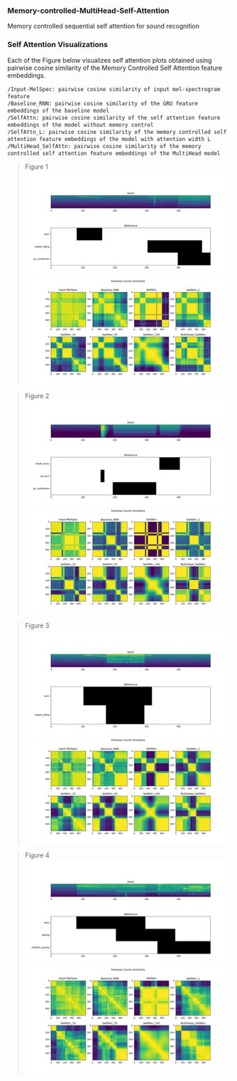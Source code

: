 ### Memory-controlled-MultiHead-Self-Attention
Memory controlled sequential self attention for sound recognition

### Self Attention Visualizations

Each of the Figure below visualizes self attention plots obtained using pairwise cosine similarity of the Memory Controlled Self Attention feature embeddings.

    /Input-MelSpec: pairwise cosine similarity of input mel-spectrogram feature
    /Baseline_RNN: pairwise cosine similarity of the GRU feature embeddings of the baseline model
    /SelfAttn: pairwise cosine similarity of the self attention feature embeddings of the model without memory control
    /SelfAttn_L: pairwise cosine similarity of the memory controlled self attention feature embeddings of the model with attention width L
    /MultiHead_SelfAttn: pairwise cosine similarity of the memory controlled self attention feature embeddings of the MultiHead model



>Figure 1
![fig1](Images/1a.png)
![fig1](Images/1b.png)

>Figure 2
![fig2](Images/4a.png)
![fig2](Images/4b.png)

>Figure 3
![fig3](Images/6a.png)
![fig3](Images/6b.png)

>Figure 4
![fig4](Images/11a.png)
![fig4](Images/11b.png)
